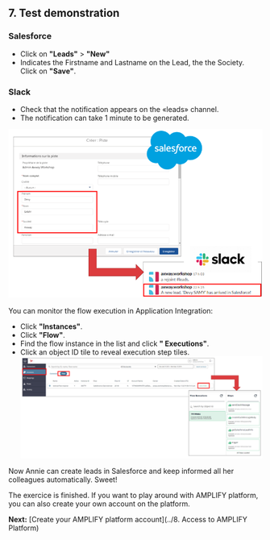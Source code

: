 ## 7. Test demonstration

### Salesforce
- Click on **"Leads"** > **"New"**
- Indicates the Firstname and Lastname on the Lead, the the Society. Click on **"Save"**.
	
### Slack
- Check that the notification appears on the «leads» channel.
- The notification can take 1 minute to be generated.

![test1.png](./imgs/test1.png)


You can monitor the flow execution in Application Integration:
-  Click **"Instances"**.
- Click **"Flow"**.
- Find the flow instance in the list and click **" Executions"**.
- Click an object ID tile to reveal execution step tiles.
![test2.png](./imgs/test2.png)

Now Annie can create leads in Salesforce and keep informed all her colleagues automatically. Sweet!

The exercice is finished. If you want to play around with AMPLIFY platform, you can also create your own account on the platform.

**Next:** [Create your AMPLIFY platform account](../8. Access to AMPLIFY Platform)
